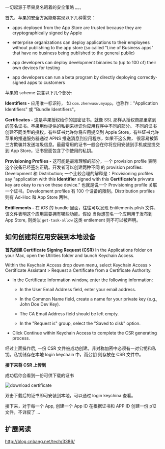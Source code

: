 一切起源于苹果臭名昭着的安全策略 。。。

首先，苹果的安全方案能够实现以下几种需求：

-  apps deployed from the App Store are trusted because they are cryptographically signed by Apple

- enterprise organizations can deploy applications to their employees without publishing to the app store (so called "Line of Business apps" that have no business being published to the general public)

- app developers can deploy development binaries to (up to 100 of) their own devices for testing

- app developers can run a beta program by directly deploying correctly-signed apps to customers


苹果的 scheme 包含以下几个部分:

**Identifiers -** 应用唯一标识符， 如 `com.zhenwusw.myapp`。也称作："Application Identifiers" 或 "Bundle Identifiers"。

**Certificates -** 这是苹果授权给你的加密证书。就像 SSL 那样从授权商那里拿到的签名证书。苹果用你提供的私钥来标识你应用程序中不同的部分。
不同的证书创建不同类型的授权。有些证书允许你将应用提交到 Apple Store，有些证书允许苹果的推送服务器通过 APNS 推送消息到应用程序，如果不这么做，
很容易被第三方欺骗并发送垃圾信息。最最常用的证书一般会在你将应用安装到手机或是提交到 App Store，证书里面包含了你使用的私钥。

**Provisioning Profiles -** 这可能是最难理解的部分，一个 provision profile 表明这个设备已经签名正确。开发者可以创建两种不同
的 provision profiles: Development 和 Distribution; 一个比较合理的解释是：Provisioning profiles say "application
with this **Identifier** signed with this **Certificate's** privvate key are okay to run on these device."
也就是说一个 Provisioning profile 关联一个证书。Development profiles 有 100 个设备的限制。Distribution profiles 
则有 Ad-Hoc 和 App Store 两种。

**Entillements -** 在 iOS 的 bundle 里面，往往可以发现 Entilements.plish 文件，该文件表明这个应用需要拥有哪些功能。假设
当你想签名一个应用用于发布到 App Store, 则类似 `get-task-allow` 这类 entilement 则不可以被声明。


## 如何创建将应用安装到本地设备

**首先创建 Certificate Signing Request (CSR)**
In the Applications folder on your Mac, open the Utilities folder and launch Keychain Access.

Within the Keychain Access drop down menu, select Keychain Access > Certificate Assistant > Request a Certificate from a Certificate Authority.


- In the Certificate Information window, enter the following information:

  + In the User Email Address field, enter your email address.
  
  + In the Common Name field, create a name for your private key (e.g., John Doe Dev Key).
  
  + The CA Email Address field should be left empty.
  
  + In the "Request is" group, select the "Saved to disk" option.
  
- Click Continue within Keychain Access to complete the CSR generating process.


经过上面操作后, 一份 CSR 文件被成功创建。非对称加密中必须有一对公钥和私钥。私钥储存在本地 login keychain 中，而公钥
则存放在 CSR 文件中。


**接下来将 CSR 上传到**

成功后你会看到一份可供下载的证书

![download certificate](https://cloud.githubusercontent.com/assets/349215/24081819/c34dcbe2-0cf5-11e7-9dbc-e11373ee4a82.png)


双击下载后的证书即可安装到本地，可以通过 login keychina 查看。

接下来，对于每一个 App, 创建一个 App ID
在根据证书和 APP ID 创建一份 p12 文件，不详叙了 ...



## 扩展阅读

http://blog.cnbang.net/tech/3386/
